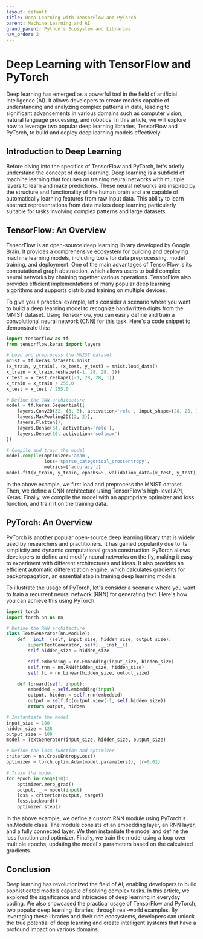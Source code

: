 ```yaml
---
layout: default
title: Deep Learning with TensorFlow and PyTorch
parent: Machine Learning and AI
grand_parent: Python's Ecosystem and Libraries
nav_order: 2
---
```

# Deep Learning with TensorFlow and PyTorch

Deep learning has emerged as a powerful tool in the field of artificial intelligence (AI). It allows developers to create models capable of understanding and analyzing complex patterns in data, leading to significant advancements in various domains such as computer vision, natural language processing, and robotics. In this article, we will explore how to leverage two popular deep learning libraries, TensorFlow and PyTorch, to build and deploy deep learning models effectively.

## Introduction to Deep Learning

Before diving into the specifics of TensorFlow and PyTorch, let's briefly understand the concept of deep learning. Deep learning is a subfield of machine learning that focuses on training neural networks with multiple layers to learn and make predictions. These neural networks are inspired by the structure and functionality of the human brain and are capable of automatically learning features from raw input data. This ability to learn abstract representations from data makes deep learning particularly suitable for tasks involving complex patterns and large datasets.

## TensorFlow: An Overview

TensorFlow is an open-source deep learning library developed by Google Brain. It provides a comprehensive ecosystem for building and deploying machine learning models, including tools for data preprocessing, model training, and deployment. One of the main advantages of TensorFlow is its computational graph abstraction, which allows users to build complex neural networks by chaining together various operations. TensorFlow also provides efficient implementations of many popular deep learning algorithms and supports distributed training on multiple devices.

To give you a practical example, let's consider a scenario where you want to build a deep learning model to recognize handwritten digits from the MNIST dataset. Using TensorFlow, you can easily define and train a convolutional neural network (CNN) for this task. Here's a code snippet to demonstrate this:

```python
import tensorflow as tf
from tensorflow.keras import layers

# Load and preprocess the MNIST dataset
mnist = tf.keras.datasets.mnist
(x_train, y_train), (x_test, y_test) = mnist.load_data()
x_train = x_train.reshape((-1, 28, 28, 1))
x_test = x_test.reshape((-1, 28, 28, 1))
x_train = x_train / 255.0
x_test = x_test / 255.0

# Define the CNN architecture
model = tf.keras.Sequential([
    layers.Conv2D(32, (3, 3), activation='relu', input_shape=(28, 28, 1)),
    layers.MaxPooling2D((2, 2)),
    layers.Flatten(),
    layers.Dense(64, activation='relu'),
    layers.Dense(10, activation='softmax')
])

# Compile and train the model
model.compile(optimizer='adam',
              loss='sparse_categorical_crossentropy',
              metrics=['accuracy'])
model.fit(x_train, y_train, epochs=5, validation_data=(x_test, y_test))
```

In the above example, we first load and preprocess the MNIST dataset. Then, we define a CNN architecture using TensorFlow's high-level API, Keras. Finally, we compile the model with an appropriate optimizer and loss function, and train it on the training data.

## PyTorch: An Overview

PyTorch is another popular open-source deep learning library that is widely used by researchers and practitioners. It has gained popularity due to its simplicity and dynamic computational graph construction. PyTorch allows developers to define and modify neural networks on the fly, making it easy to experiment with different architectures and ideas. It also provides an efficient automatic differentiation engine, which calculates gradients for backpropagation, an essential step in training deep learning models.

To illustrate the usage of PyTorch, let's consider a scenario where you want to train a recurrent neural network (RNN) for generating text. Here's how you can achieve this using PyTorch:

```python
import torch
import torch.nn as nn

# Define the RNN architecture
class TextGenerator(nn.Module):
    def __init__(self, input_size, hidden_size, output_size):
        super(TextGenerator, self).__init__()
        self.hidden_size = hidden_size

        self.embedding = nn.Embedding(input_size, hidden_size)
        self.rnn = nn.RNN(hidden_size, hidden_size)
        self.fc = nn.Linear(hidden_size, output_size)

    def forward(self, input):
        embedded = self.embedding(input)
        output, hidden = self.rnn(embedded)
        output = self.fc(output.view(-1, self.hidden_size))
        return output, hidden

# Instantiate the model
input_size = 100
hidden_size = 128
output_size = 100
model = TextGenerator(input_size, hidden_size, output_size)

# Define the loss function and optimizer
criterion = nn.CrossEntropyLoss()
optimizer = torch.optim.Adam(model.parameters(), lr=0.01)

# Train the model
for epoch in range(10):
    optimizer.zero_grad()
    output, _ = model(input)
    loss = criterion(output, target)
    loss.backward()
    optimizer.step()
```

In the above example, we define a custom RNN module using PyTorch's nn.Module class. The module consists of an embedding layer, an RNN layer, and a fully connected layer. We then instantiate the model and define the loss function and optimizer. Finally, we train the model using a loop over multiple epochs, updating the model's parameters based on the calculated gradients.

## Conclusion

Deep learning has revolutionized the field of AI, enabling developers to build sophisticated models capable of solving complex tasks. In this article, we explored the significance and intricacies of deep learning in everyday coding. We also showcased the practical usage of TensorFlow and PyTorch, two popular deep learning libraries, through real-world examples. By leveraging these libraries and their rich ecosystems, developers can unlock the true potential of deep learning and create intelligent systems that have a profound impact on various domains.